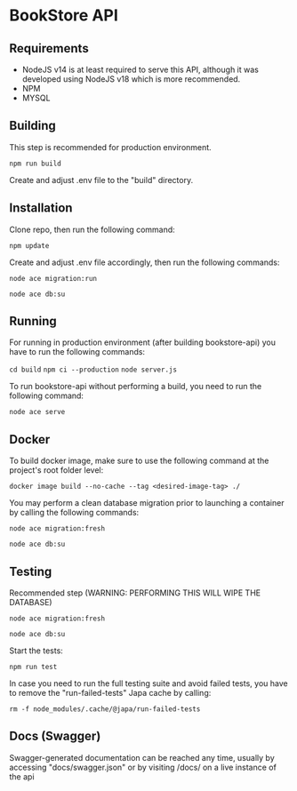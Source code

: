 # BookStore API

## Requirements

- NodeJS v14 is at least required to serve this API, although it was developed using NodeJS v18 which is more recommended.
- NPM
- MYSQL

## Building
This step is recommended for production environment.

``` npm run build ```

Create and adjust .env file to the "build" directory.

## Installation
Clone repo, then run the following command:

``` npm update ```

Create and adjust .env file accordingly, then run the following commands:

``` node ace migration:run ```

``` node ace db:su ```

## Running
For running in production environment (after building bookstore-api) you have to run the following commands:

``` cd build ```
``` npm ci --production ```
``` node server.js ```

To run bookstore-api without performing a build, you need to run the following command:

``` node ace serve ```

## Docker
To build docker image, make sure to use the following command at the project's root folder level:

``` docker image build --no-cache --tag <desired-image-tag> ./ ```

You may perform a clean database migration prior to launching a container by calling the following commands:

``` node ace migration:fresh ```

``` node ace db:su ```

## Testing
Recommended step (WARNING: PERFORMING THIS WILL WIPE THE DATABASE)

``` node ace migration:fresh ```

``` node ace db:su ```

Start the tests:

``` npm run test ```

In case you need to run the full testing suite and avoid failed tests, you have to remove the "run-failed-tests" Japa cache by calling:

``` rm -f node_modules/.cache/@japa/run-failed-tests ```

## Docs (Swagger)
Swagger-generated documentation can be reached any time, usually by accessing "docs/swagger.json" or by visiting <api-root-host>/docs/ on a live instance of the api
